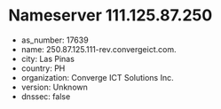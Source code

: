 # Nameserver 111.125.87.250

* as_number: 17639
* name: 250.87.125.111-rev.convergeict.com.
* city: Las Pinas
* country: PH
* organization: Converge ICT Solutions Inc.
* version: Unknown
* dnssec: false
